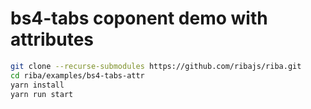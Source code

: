 # bs4-tabs coponent demo with attributes

```bash
git clone --recurse-submodules https://github.com/ribajs/riba.git
cd riba/examples/bs4-tabs-attr
yarn install
yarn run start
```
